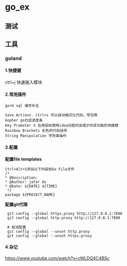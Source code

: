 # go_ex

## 测试
## 工具
### goland
#### 1.快捷键
ctrl+j 快速输入模块

#### 2.常用插件
```text
gorm sql 编写补全 

Save Actions. ctrl+s 可以自动格式化代码，导包等
Gopher go仓鼠进度条
Key Promoter X 在用鼠标使用idea功能时会提示你该功能的快捷键
Rainbow Brackets 彩色的代码括号
String Manipulation 字符串操作

```
#### 3.配置
**配置file templates** 
```text
Ctrl+Alt+S添加以下内容到Go File文件
/*
* @Description:
* @Author: jafar du
* @Date: ${DATE} ${TIME}
 */
package ${PROJECT_NAME}
```
**配置git代理**
```shell
 git config --global https.proxy http://127.0.0.1:7890
 git config --global http.proxy http://127.0.0.1:7890
 
 # 取消配置
 git config --global --unset http.proxy 
 git config --global --unset https.proxy 
```

#### 4.杂记

https://www.youtube.com/watch?v=cWLDQ4C4BSc